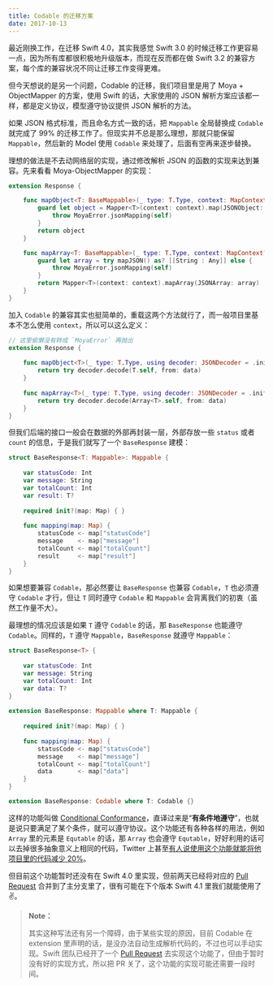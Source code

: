 ```yaml
---
title: Codable 的迁移方案
date: 2017-10-13
---
```


最近刚换工作，在迁移 Swift 4.0，其实我感觉 Swift 3.0 的时候迁移工作更容易一点，因为所有库都很积极地升级版本，而现在反而都在做 Swift 3.2 的兼容方案，每个库的兼容状况不同让迁移工作变得更难。

但今天想说的是另一个问题，Codable 的迁移，我们项目里是用了 Moya + ObjectMapper 的方案，使用 Swift 的话，大家使用的 JSON 解析方案应该都一样，都是定义协议，模型遵守协议提供 JSON 解析的方法。

如果 JSON 格式标准，而且命名方式一致的话，把 `Mappable` 全局替换成 `Codable` 就完成了 99% 的迁移工作了。但现实并不总是那么理想，那就只能保留 `Mappable`，然后新的 Model 使用 `Codable` 来处理了，后面有空再来逐步替换。

<!--more-->

理想的做法是不去动网络层的实现，通过修改解析 JSON 的函数的实现来达到兼容。先来看看 Moya-ObjectMapper 的实现：

```swift
extension Response {

    func mapObject<T: BaseMappable>(_ type: T.Type, context: MapContext? = nil) throws -> T {
        guard let object = Mapper<T>(context: context).map(JSONObject: try mapJSON()) else {
            throw MoyaError.jsonMapping(self)
        }
        return object
    }

    func mapArray<T: BaseMappable>(_ type: T.Type, context: MapContext? = nil) throws -> [T] {
        guard let array = try mapJSON() as? [[String : Any]] else {
            throw MoyaError.jsonMapping(self)
        }
        return Mapper<T>(context: context).mapArray(JSONArray: array)
    }
}
```

加入 `Codable` 的兼容其实也挺简单的，重载这两个方法就行了，而一般项目里基本不怎么使用 `context`，所以可以这么定义：

```swift
// 这里偷懒没有转成 `MoyaError` 再抛出
extension Response {
    
    func mapObject<T>(_ type: T.Type, using decoder: JSONDecoder = .init()) throws -> T where T: Decodable {
        return try decoder.decode(T.self, from: data)
    }
    
    func mapArray<T>(_ type: T.Type, using decoder: JSONDecoder = .init()) throws -> [T] where T: Decodable {
        return try decoder.decode(Array<T>.self, from: data)
    }
}
```

但我们后端的接口一般会在数据的外部再封装一层，外部存放一些 `status` 或者 `count` 的信息，于是我们就写了一个 `BaseResponse` 建模：

```swift
struct BaseResponse<T: Mappable>: Mappable {
    
    var statusCode: Int
    var message: String
    var totalCount: Int
    var result: T?
    
    required init?(map: Map) { }
    
    func mapping(map: Map) {
        statusCode <- map["statusCode"]
        message    <- map["message"]
        totalCount <- map["totalCount"]
        result     <- map["result"]
    }
}
```

如果想要兼容 `Codable`，那必然要让 `BaseResponse` 也兼容 `Codable`，`T` 也必须遵守 `Codable` 才行，但让 `T` 同时遵守 `Codable` 和 `Mappable` 会背离我们的初衷（虽然工作量不大）。

最理想的情况应该是如果 `T` 遵守 `Codable` 的话，那 `BaseResponse` 也能遵守 `Codable`。同样的，`T` 遵守 `Mappable`，`BaseResponse` 就遵守 `Mappable`：

```swift
struct BaseResponse<T> {
    
    var statusCode: Int
    var message: String
    var totalCount: Int
    var data: T?
}
 
extension BaseResponse: Mappable where T: Mappable {
   
    required init?(map: Map) { }
    
    func mapping(map: Map) {
        statusCode <- map["statusCode"]
        message    <- map["message"]
        totalCount <- map["totalCount"]
        data       <- map["data"]
    }
}

extension BaseResponse: Codable where T: Codable {}
```

这样的功能叫做 [Conditional Conformance](https://github.com/apple/swift-evolution/blob/master/proposals/0143-conditional-conformances.md)，直译过来是“**有条件地遵守**”，也就是说只要满足了某个条件，就可以遵守协议。这个功能还有各种各样的用法，例如 `Array` 里的元素是 `Equtable` 的话，那 `Array` 也会遵守 `Equtable`，好好利用的话可以去掉很多抽象意义上相同的代码，Twitter 上甚至[有人说使用这个功能就能将他项目里的代码减少 20%](https://twitter.com/vatsal_manot/status/918358791027957761)。

但目前这个功能暂时还没有在 Swift 4.0 里实现，但前两天已经将对应的 [Pull Request](https://github.com/apple/swift-evolution/blob/master/proposals/0143-conditional-conformances.md) 合并到了主分支里了，很有可能在下个版本 Swift 4.1 里我们就能使用了✌️。

> **Note：**
> 
> 其实这种写法还有另一个障碍，由于某些实现的原因，目前 Codable 在 extension 里声明的话，是没办法自动生成解析代码的，不过也可以手动实现。Swift 团队已经开了一个 [Pull Request](https://github.com/apple/swift/pull/11735) 去实现这个功能了，但由于暂时没有好的实现方式，所以把 PR 关了，这个功能的实现可能还需要一段时间。

